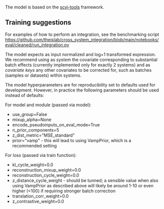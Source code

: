 The model is based on the [scvi-tools](https://scvi-tools.org/) framework.

## Training suggestions

For examples of how to perform an integration, see the benchmarking script https://github.com/theislab/cross_system_integration/blob/main/notebooks/eval/cleaned/run_integration.py 

The model expects as input normalized and log+1 transformed expression. 
We recommend using as _system_ the covariate corresponding to substantial batch effects (currently implemented only for exactly 2 systems) and as _covariate keys_ any other covariates to be corrected for, such as batches (samples or datasets) within systems.

The model hyperparameters are for reproducibility set to defaults used for development. However, in practice the following parameters should be used instead of defaults:

For model and module (passed via model):
- use_group=False
- mixup_alpha=None
- encode_pseudoinputs_on_eval_mode=True
- n_prior_components=5
- z_dist_metric="MSE_standard"
- prior="vamp" - this will lead to using VampPrior, which is a recommended setting

For loss (passed via train function):
- kl_cycle_weight=0.0
- reconstruction_mixup_weight=0.0
- reconstruction_cycle_weight=0.0
- z_distance_cycle_weight - should be tunned; a sensible value when also using VampPrior as described above will likely be around 1-10 or even higher (<100) if requiring stronger batch correction
- translation_corr_weight=0.0
- z_contrastive_weight=0.0


